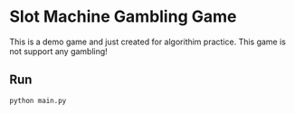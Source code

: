 # Slot Machine Gambling Game
This is a demo game and just created for algorithim practice. This game is not support any gambling!

## Run
```bash
python main.py
```
